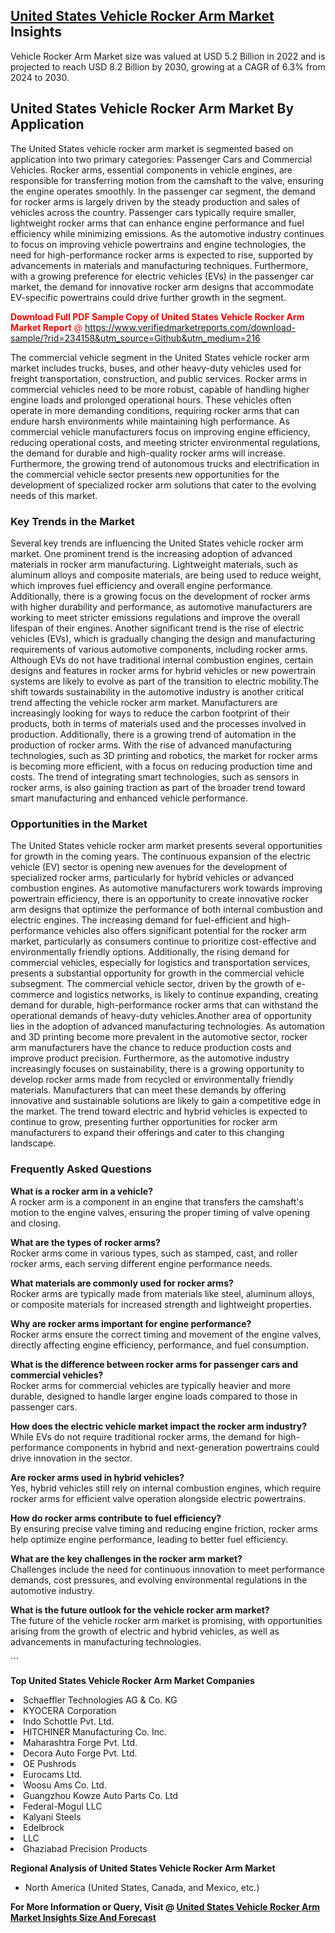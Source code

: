 <h2><a href="https://www.verifiedmarketreports.com/download-sample/?rid=234158&amp;utm_source=Github&amp;utm_medium=216" target="_blank">United States Vehicle Rocker Arm Market</a> Insights</h2><p>Vehicle Rocker Arm Market size was valued at USD 5.2 Billion in 2022 and is projected to reach USD 8.2 Billion by 2030, growing at a CAGR of 6.3% from 2024 to 2030.</p><p><h2>United States Vehicle Rocker Arm Market By Application</h2>The United States vehicle rocker arm market is segmented based on application into two primary categories: Passenger Cars and Commercial Vehicles. Rocker arms, essential components in vehicle engines, are responsible for transferring motion from the camshaft to the valve, ensuring the engine operates smoothly. In the passenger car segment, the demand for rocker arms is largely driven by the steady production and sales of vehicles across the country. Passenger cars typically require smaller, lightweight rocker arms that can enhance engine performance and fuel efficiency while minimizing emissions. As the automotive industry continues to focus on improving vehicle powertrains and engine technologies, the need for high-performance rocker arms is expected to rise, supported by advancements in materials and manufacturing techniques. Furthermore, with a growing preference for electric vehicles (EVs) in the passenger car market, the demand for innovative rocker arm designs that accommodate EV-specific powertrains could drive further growth in the segment.<p><span class=""><span style="color: #ff0000;"><strong>Download Full PDF Sample Copy of United States Vehicle Rocker Arm Market Report</strong> @ </span><a href="https://www.verifiedmarketreports.com/download-sample/?rid=234158&amp;utm_source=Github&amp;utm_medium=216" target="_blank">https://www.verifiedmarketreports.com/download-sample/?rid=234158&amp;utm_source=Github&amp;utm_medium=216</a></span></p>The commercial vehicle segment in the United States vehicle rocker arm market includes trucks, buses, and other heavy-duty vehicles used for freight transportation, construction, and public services. Rocker arms in commercial vehicles need to be more robust, capable of handling higher engine loads and prolonged operational hours. These vehicles often operate in more demanding conditions, requiring rocker arms that can endure harsh environments while maintaining high performance. As commercial vehicle manufacturers focus on improving engine efficiency, reducing operational costs, and meeting stricter environmental regulations, the demand for durable and high-quality rocker arms will increase. Furthermore, the growing trend of autonomous trucks and electrification in the commercial vehicle sector presents new opportunities for the development of specialized rocker arm solutions that cater to the evolving needs of this market.<h3>Key Trends in the Market</h3>Several key trends are influencing the United States vehicle rocker arm market. One prominent trend is the increasing adoption of advanced materials in rocker arm manufacturing. Lightweight materials, such as aluminum alloys and composite materials, are being used to reduce weight, which improves fuel efficiency and overall engine performance. Additionally, there is a growing focus on the development of rocker arms with higher durability and performance, as automotive manufacturers are working to meet stricter emissions regulations and improve the overall lifespan of their engines. Another significant trend is the rise of electric vehicles (EVs), which is gradually changing the design and manufacturing requirements of various automotive components, including rocker arms. Although EVs do not have traditional internal combustion engines, certain designs and features in rocker arms for hybrid vehicles or new powertrain systems are likely to evolve as part of the transition to electric mobility.The shift towards sustainability in the automotive industry is another critical trend affecting the vehicle rocker arm market. Manufacturers are increasingly looking for ways to reduce the carbon footprint of their products, both in terms of materials used and the processes involved in production. Additionally, there is a growing trend of automation in the production of rocker arms. With the rise of advanced manufacturing technologies, such as 3D printing and robotics, the market for rocker arms is becoming more efficient, with a focus on reducing production time and costs. The trend of integrating smart technologies, such as sensors in rocker arms, is also gaining traction as part of the broader trend toward smart manufacturing and enhanced vehicle performance.<h3>Opportunities in the Market</h3>The United States vehicle rocker arm market presents several opportunities for growth in the coming years. The continuous expansion of the electric vehicle (EV) sector is opening new avenues for the development of specialized rocker arms, particularly for hybrid vehicles or advanced combustion engines. As automotive manufacturers work towards improving powertrain efficiency, there is an opportunity to create innovative rocker arm designs that optimize the performance of both internal combustion and electric engines. The increasing demand for fuel-efficient and high-performance vehicles also offers significant potential for the rocker arm market, particularly as consumers continue to prioritize cost-effective and environmentally friendly options. Additionally, the rising demand for commercial vehicles, especially for logistics and transportation services, presents a substantial opportunity for growth in the commercial vehicle subsegment. The commercial vehicle sector, driven by the growth of e-commerce and logistics networks, is likely to continue expanding, creating demand for durable, high-performance rocker arms that can withstand the operational demands of heavy-duty vehicles.Another area of opportunity lies in the adoption of advanced manufacturing technologies. As automation and 3D printing become more prevalent in the automotive sector, rocker arm manufacturers have the chance to reduce production costs and improve product precision. Furthermore, as the automotive industry increasingly focuses on sustainability, there is a growing opportunity to develop rocker arms made from recycled or environmentally friendly materials. Manufacturers that can meet these demands by offering innovative and sustainable solutions are likely to gain a competitive edge in the market. The trend toward electric and hybrid vehicles is expected to continue to grow, presenting further opportunities for rocker arm manufacturers to expand their offerings and cater to this changing landscape.<h3>Frequently Asked Questions</h3><p><b>What is a rocker arm in a vehicle?</b><br>A rocker arm is a component in an engine that transfers the camshaft's motion to the engine valves, ensuring the proper timing of valve opening and closing.</p><p><b>What are the types of rocker arms?</b><br>Rocker arms come in various types, such as stamped, cast, and roller rocker arms, each serving different engine performance needs.</p><p><b>What materials are commonly used for rocker arms?</b><br>Rocker arms are typically made from materials like steel, aluminum alloys, or composite materials for increased strength and lightweight properties.</p><p><b>Why are rocker arms important for engine performance?</b><br>Rocker arms ensure the correct timing and movement of the engine valves, directly affecting engine efficiency, performance, and fuel consumption.</p><p><b>What is the difference between rocker arms for passenger cars and commercial vehicles?</b><br>Rocker arms for commercial vehicles are typically heavier and more durable, designed to handle larger engine loads compared to those in passenger cars.</p><p><b>How does the electric vehicle market impact the rocker arm industry?</b><br>While EVs do not require traditional rocker arms, the demand for high-performance components in hybrid and next-generation powertrains could drive innovation in the sector.</p><p><b>Are rocker arms used in hybrid vehicles?</b><br>Yes, hybrid vehicles still rely on internal combustion engines, which require rocker arms for efficient valve operation alongside electric powertrains.</p><p><b>How do rocker arms contribute to fuel efficiency?</b><br>By ensuring precise valve timing and reducing engine friction, rocker arms help optimize engine performance, leading to better fuel efficiency.</p><p><b>What are the key challenges in the rocker arm market?</b><br>Challenges include the need for continuous innovation to meet performance demands, cost pressures, and evolving environmental regulations in the automotive industry.</p><p><b>What is the future outlook for the vehicle rocker arm market?</b><br>The future of the vehicle rocker arm market is promising, with opportunities arising from the growth of electric and hybrid vehicles, as well as advancements in manufacturing technologies.</p>```</p><p><strong>Top United States Vehicle Rocker Arm Market Companies</strong></p><div data-test-id=""><p><li>Schaeffler Technologies AG & Co. KG</li><li> KYOCERA Corporation</li><li> Indo Schottle Pvt. Ltd.</li><li> HITCHINER Manufacturing Co. Inc.</li><li> Maharashtra Forge Pvt. Ltd.</li><li> Decora Auto Forge Pvt. Ltd.</li><li> OE Pushrods</li><li> Eurocams Ltd.</li><li> Woosu Ams Co. Ltd.</li><li> Guangzhou Kowze Auto Parts Co. Ltd</li><li> Federal-Mogul LLC</li><li> Kalyani Steels</li><li> Edelbrock</li><li> LLC</li><li> Ghaziabad Precision Products</li></p><div><strong>Regional Analysis of&nbsp;United States Vehicle Rocker Arm Market</strong></div><ul><li dir="ltr"><p dir="ltr">North America&nbsp;(United States, Canada, and Mexico, etc.)</p></li></ul><p><strong>For More Information or Query, Visit @&nbsp;</strong><strong><a href="https://www.verifiedmarketreports.com/product/vehicle-rocker-arm-market/?utm_source=Github&amp;utm_medium=216" target="_blank">United States Vehicle Rocker Arm Market Insights Size And Forecast</a></strong></p></div>
